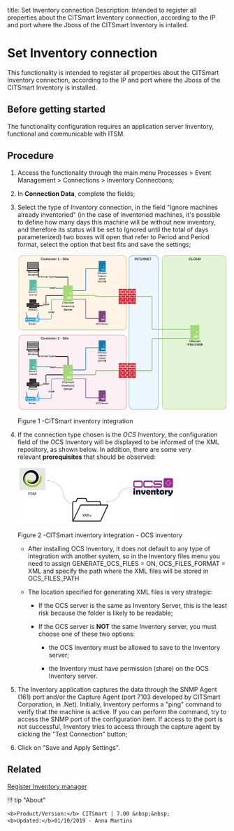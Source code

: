title: Set Inventory connection
Description: Intended to register all properties about the CITSmart Inventory connection, according to the IP and port where the Jboss of the CITSmart Inventory is intalled.
# Set Inventory connection

This functionality is intended to register all properties about the CITSmart
Inventory connection, according to the IP and port where the Jboss of the
CITSmart Inventory is installed.

Before getting started
--------------------------

The functionality configuration requires an application server Inventory,
functional and communicable with ITSM.

Procedure
-------------

1.  Access the functionality through the main menu Processes \> Event Management
    \> Connections \> Inventory Connections;

2.  In **Connection Data**, complete the fields;

3.  Select the type of *Inventory* connection, in the field "Ignore machines
    already inventoried" (in the case of inventoried machines, it's possible to
    define how many days this machine will be without new inventory, and
    therefore its status will be set to Ignored until the total of days
    parameterized) two boxes will open that refer to Period and Period format,
    select the option that best fits and save the settings;

      ![inventory integration](images/inventory-connection-one.png)

       Figure 1 -CITSmart inventory integration

4.  If the connection type chosen is the *OCS Inventory*, the configuration
    field of the OCS Inventory will be displayed to be informed of the XML
    repository, as shown below. In addition, there are some very
    relevant **prerequisites** that should be observed:

       ![inventory integration](images/inventory-connection-two.png)
   

       Figure 2 -CITSmart inventory integration - OCS inventory

       + After installing OCS Inventory, it does not default to any type of
         integration with another system, so in the Inventory files menu you need to
         assign GENERATE_OCS_FILES = ON, OCS_FILES_FORMAT = XML and specify the path
         where the XML files will be stored in OCS_FILES_PATH

       + The location specified for generating XML files is very strategic:

          + If the OCS server is the same as Inventory Server, this is the least
            risk because the folder is likely to be readable;

          + If the OCS server is **NOT** the same Inventory server, you must choose
            one of these two options:

               + the OCS Inventory must be allowed to save to the Inventory server;

               + the Inventory must have permission (share) on the OCS Inventory
                 server.

5.  The Inventory application captures the data through the SNMP Agent (161)
    port and/or the Capture Agent (port 7103 developed by CITSmart Corporation,
    in .Net). Initially, Inventory performs a "ping" command to verify that the
    machine is active. If you can perform the command, try to access the SNMP
    port of the configuration item. If access to the port is not successful,
    Inventory tries to access through the capture agent by clicking the "Test
    Connection" button;

6.  Click on "Save and Apply Settings".

Related
-------

[Register Inventory manager](/en-us/citsmart-7/processes/event/configuration/register-inventory-manager.html)



!!! tip "About"

    <b>Product/Version:</b> CITSmart | 7.00 &nbsp;&nbsp;
    <b>Updated:</b>01/10/2019 - Anna Martins

